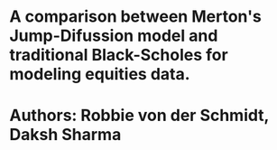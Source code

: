 # A comparison between Merton's Jump-Difussion model and traditional Black-Scholes for modeling equities data.

# Authors: Robbie von der Schmidt, Daksh Sharma
